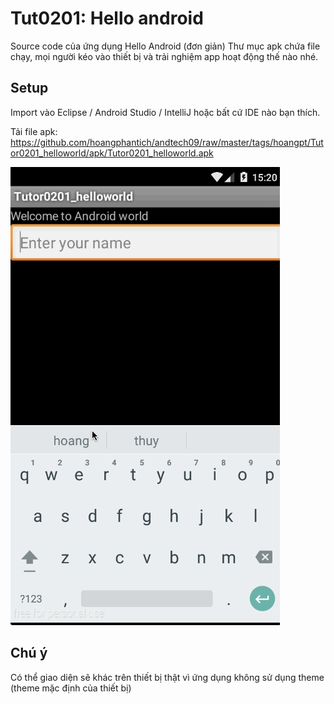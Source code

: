 Tut0201: Hello android
==========================

Source code của ứng dụng Hello Android (đơn giản)
Thư mục apk chứa file chạy, mọi người kéo vào thiết bị và trải nghiệm app hoạt động thế nào nhé.

## Setup
Import vào Eclipse / Android Studio / IntelliJ hoặc bất cứ IDE nào bạn thích.

Tải file apk: https://github.com/hoangphantich/andtech09/raw/master/tags/hoangpt/Tutor0201_helloworld/apk/Tutor0201_helloworld.apk

![](https://raw.githubusercontent.com/hoangphantich/andtech09/master/tags/hoangpt/Tutor0201_helloworld/apk/Tutor0201_helloandroid.gif)

## Chú ý
Có thể giao diện sẽ khác trên thiết bị thật vì ứng dụng không sử dụng theme (theme mặc định của thiết bị)
